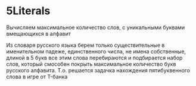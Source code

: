 # 5Literals
Вычисляем максимальное количество слов, с уникальными буквами вмещающихся в алфавит 

Из словаря русского языка берем только существительные в именительном падеже, единственного числа, не имена собственные, длиной в 5 букв
все этим слова перебираются и подбирается набор слов, который смособен покрыть максимальное количество букв русского алфавита. 
Т.о. решается задачка нахождения пятибуквенного слова в игре от T-банка
